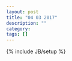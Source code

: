 ```yaml
---
layout: post
title: "04 03 2017"
description: ""
category: 
tags: []
---
```

{% include JB/setup %}
